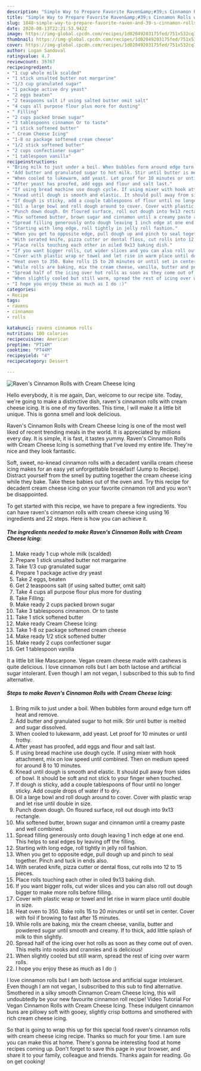 ```yaml
---
description: "Simple Way to Prepare Favorite Raven&amp;#39;s Cinnamon Rolls with Cream Cheese Icing"
title: "Simple Way to Prepare Favorite Raven&amp;#39;s Cinnamon Rolls with Cream Cheese Icing"
slug: 1848-simple-way-to-prepare-favorite-raven-and-39-s-cinnamon-rolls-with-cream-cheese-icing
date: 2020-08-13T22:21:53.942Z
image: https://img-global.cpcdn.com/recipes/1d02049203175fed/751x532cq70/ravens-cinnamon-rolls-with-cream-cheese-icing-recipe-main-photo.jpg
thumbnail: https://img-global.cpcdn.com/recipes/1d02049203175fed/751x532cq70/ravens-cinnamon-rolls-with-cream-cheese-icing-recipe-main-photo.jpg
cover: https://img-global.cpcdn.com/recipes/1d02049203175fed/751x532cq70/ravens-cinnamon-rolls-with-cream-cheese-icing-recipe-main-photo.jpg
author: Logan Sandoval
ratingvalue: 4.7
reviewcount: 39767
recipeingredient:
- "1 cup whole milk scalded"
- "1 stick unsalted butter not margarine"
- "1/3 cup granulated sugar"
- "1 package active dry yeast"
- "2 eggs beaten"
- "2 teaspoons salt if using salted butter omit salt"
- "4 cups all purpose flour plus more for dusting"
- " Filling"
- "2 cups packed brown sugar"
- "3 tablespoons cinnamon Or to taste"
- "1 stick softened butter"
- " Cream Cheese Icing"
- "1-8 oz package softened cream cheese"
- "1/2 stick softened butter"
- "2 cups confectioner sugar"
- "1 tablespoon vanilla"
recipeinstructions:
- "Bring milk to just under a boil. When bubbles form around edge turn off heat and remove."
- "Add butter and granulated sugar to hot milk. Stir until butter is melted and sugar dissolved."
- "When cooled to lukewarm, add yeast. Let proof for 10 minutes or until frothy."
- "After yeast has proofed, add eggs and flour and salt last."
- "If using bread machine use dough cycle. If using mixer with hook attachment, mix on low speed until combined. Then on medium speed for around 8 to 10 minutes."
- "Knead until dough is smooth and elastic. It should pull away from sides of bowl. It should be soft and not stick to your finger when touched."
- "If dough is sticky, add a couple tablespoons of flour until no longer sticky. Add couple drops of water if to dry."
- "Oil a large bowl and roll dough around to cover. Cover with plastic wrap and let rise until double in size."
- "Punch down dough. On floured surface, roll out dough into 9x13 rectangle."
- "Mix softened butter, brown sugar and cinnamon until a creamy paste and well combined."
- "Spread filling generously onto dough leaving 1 inch edge at one end. This helps to seal edges by leaving off the filling."
- "Starting with long edge, roll tightly in jelly roll fashion."
- "When you get to opposite edge, pull dough up and pinch to seal together. Pinch and tuck in ends also."
- "With serated knife, pizza cutter or dental floss, cut rolls into 12 to 15 pieces."
- "Place rolls touching each other in oiled 9x13 baking dish."
- "If you want bigger rolls, cut wider slices and you can also roll out dough bigger to make more rolls before filling."
- "Cover with plastic wrap or towel and let rise in warm place until double in size."
- "Heat oven to 350. Bake rolls 15 to 20 minutes or until set in center. Cover with foil if browing to fast after 15 minutes."
- "While rolls are baking, mix the cream cheese, vanilla, butter and powdered sugar until smooth and creamy. If to thick, add little splash of milk to thin slightly."
- "Spread half of the icing over hot rolls as soon as they come out of oven. This melts into nooks and crannies and is delicious!"
- "When slightly cooled but still warm, spread the rest of icing over warm rolls."
- "I hope you enjoy these as much as I do :)"
categories:
- Recipe
tags:
- ravens
- cinnamon
- rolls

katakunci: ravens cinnamon rolls 
nutrition: 100 calories
recipecuisine: American
preptime: "PT14M"
cooktime: "PT44M"
recipeyield: "4"
recipecategory: Dessert

---
```



![Raven&#39;s Cinnamon Rolls with Cream Cheese Icing](https://img-global.cpcdn.com/recipes/1d02049203175fed/751x532cq70/ravens-cinnamon-rolls-with-cream-cheese-icing-recipe-main-photo.jpg)

Hello everybody, it is me again, Dan, welcome to our recipe site. Today, we're going to make a distinctive dish, raven&#39;s cinnamon rolls with cream cheese icing. It is one of my favorites. This time, I will make it a little bit unique. This is gonna smell and look delicious.

Raven&#39;s Cinnamon Rolls with Cream Cheese Icing is one of the most well liked of recent trending meals in the world. It is appreciated by millions every day. It is simple, it is fast, it tastes yummy. Raven&#39;s Cinnamon Rolls with Cream Cheese Icing is something that I've loved my entire life. They're nice and they look fantastic.

Soft, sweet, no-knead cinnamon rolls with a decadent vanilla cream cheese icing makes for an easy yet unforgettable breakfast! (Jump to Recipe). Distract yourself from the smell by putting together the cream cheese icing while they bake. Take these babies out of the oven and. Try this recipe for decadent cream cheese icing on your favorite cinnamon roll and you won&#39;t be disappointed.


To get started with this recipe, we have to prepare a few ingredients. You can have raven&#39;s cinnamon rolls with cream cheese icing using 16 ingredients and 22 steps. Here is how you can achieve it.

<!--inarticleads1-->

##### The ingredients needed to make Raven&#39;s Cinnamon Rolls with Cream Cheese Icing:

1. Make ready 1 cup whole milk (scalded)
1. Prepare 1 stick unsalted butter not margarine
1. Take 1/3 cup granulated sugar
1. Prepare 1 package active dry yeast
1. Take 2 eggs, beaten
1. Get 2 teaspoons salt (if using salted butter, omit salt)
1. Take 4 cups all purpose flour plus more for dusting
1. Take  Filling:
1. Make ready 2 cups packed brown sugar
1. Take 3 tablespoons cinnamon. Or to taste
1. Take 1 stick softened butter
1. Make ready  Cream Cheese Icing:
1. Take 1-8 oz package softened cream cheese
1. Make ready 1/2 stick softened butter
1. Make ready 2 cups confectioner sugar
1. Get 1 tablespoon vanilla


It a little bit like Mascarpone. Vegan cream cheese made with cashews is quite delicious. I love cinnamon rolls but I am both lactose and artificial sugar intolerant. Even though I am not vegan, I subscribed to this sub to find alternative. 

<!--inarticleads2-->

##### Steps to make Raven&#39;s Cinnamon Rolls with Cream Cheese Icing:

1. Bring milk to just under a boil. When bubbles form around edge turn off heat and remove.
1. Add butter and granulated sugar to hot milk. Stir until butter is melted and sugar dissolved.
1. When cooled to lukewarm, add yeast. Let proof for 10 minutes or until frothy.
1. After yeast has proofed, add eggs and flour and salt last.
1. If using bread machine use dough cycle. If using mixer with hook attachment, mix on low speed until combined. Then on medium speed for around 8 to 10 minutes.
1. Knead until dough is smooth and elastic. It should pull away from sides of bowl. It should be soft and not stick to your finger when touched.
1. If dough is sticky, add a couple tablespoons of flour until no longer sticky. Add couple drops of water if to dry.
1. Oil a large bowl and roll dough around to cover. Cover with plastic wrap and let rise until double in size.
1. Punch down dough. On floured surface, roll out dough into 9x13 rectangle.
1. Mix softened butter, brown sugar and cinnamon until a creamy paste and well combined.
1. Spread filling generously onto dough leaving 1 inch edge at one end. This helps to seal edges by leaving off the filling.
1. Starting with long edge, roll tightly in jelly roll fashion.
1. When you get to opposite edge, pull dough up and pinch to seal together. Pinch and tuck in ends also.
1. With serated knife, pizza cutter or dental floss, cut rolls into 12 to 15 pieces.
1. Place rolls touching each other in oiled 9x13 baking dish.
1. If you want bigger rolls, cut wider slices and you can also roll out dough bigger to make more rolls before filling.
1. Cover with plastic wrap or towel and let rise in warm place until double in size.
1. Heat oven to 350. Bake rolls 15 to 20 minutes or until set in center. Cover with foil if browing to fast after 15 minutes.
1. While rolls are baking, mix the cream cheese, vanilla, butter and powdered sugar until smooth and creamy. If to thick, add little splash of milk to thin slightly.
1. Spread half of the icing over hot rolls as soon as they come out of oven. This melts into nooks and crannies and is delicious!
1. When slightly cooled but still warm, spread the rest of icing over warm rolls.
1. I hope you enjoy these as much as I do :)


I love cinnamon rolls but I am both lactose and artificial sugar intolerant. Even though I am not vegan, I subscribed to this sub to find alternative. Smothered in a silky smooth Cinnamon Cream Cheese Icing, this will undoubtedly be your new favourite cinnamon roll recipe! Video Tutorial For Vegan Cinnamon Rolls with Cream Cheese Icing. These indulgent cinnamon buns are pillowy soft with gooey, slightly crisp bottoms and smothered with rich cream cheese icing. 

So that is going to wrap this up for this special food raven&#39;s cinnamon rolls with cream cheese icing recipe. Thanks so much for your time. I am sure you can make this at home. There's gonna be interesting food at home recipes coming up. Don't forget to save this page in your browser, and share it to your family, colleague and friends. Thanks again for reading. Go on get cooking!
